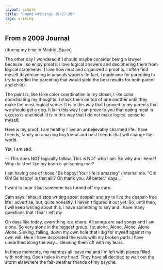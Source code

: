 ```yaml
---
layout: single
title: "Found writings 10-27-20"
tags: writing
---
```



## From a 2009 Journal

(during my time in Madrid, Spain)

The other day I wondered if I should maybe consider being a lawyer because I so enjoy proofs. I love logical answers and deciphering them from logical statements. I love how neat and organized a proof is. I often find myself daydreaming in pascals wagers (In fact, I made one for parenting to try to predict the parenting that would yield the best results for both parent and child)

The point is, like I like color coordination in my closet, I like color coordinating my thoughts. I stack them on top of one another until they make the most logical sense. It is in this way that I proved to my parents that we should get a dog. It is in this way I can prove to you that eating meat in excess is unethical. It is in this way that I do not make logical sense to myself.

Here is my proof: I am healthy I live an unbelievably charmed life I have friends, family an amazing boyfriend and best friends that will change the world.

Yet, I am sad.

-- This does NOT logically follow. This is NOT who I am. So why am I here?! Why do I feel like my brain is poisoning me!?

I am having one of those "Be happy! Your life is amazing" (internal me: "Oh! Oh! Be happy! Is that all!? Oh thank you. All better." days...

I want to hear it but someone has turned off my ears.

Sam says I should stop writing about despair and try to live the despair-free life I advertise, but, quite honestly, I haven't figured it out yet. So, until then, I will keep writing about this. I have something to say and I have many questions that I fear I left my

On days like today, everything is a chore. All songs are sad songs and I am alone. So very alone in the biggest group. I st alone. Alone. Alone. Alone Alone. Sinking, falling, down my own hole that I dig for myself against my own will. Here I have decorated the walls with my broken parts I have unearthed along the way... cleaning them off with my tears.

In these moments, my mantras all leave me and I'm left with planes filled with nothing. Open holes in my head. They have all decided to wait out the storm elsewhere the fair-weather friends of my psyche.